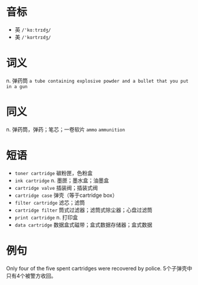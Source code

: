 # 音标

- 英 `/'kɑːtrɪdʒ/`
- 美 `/'kɑrtrɪdʒ/`

# 词义

n. 弹药筒
`a tube containing explosive powder and a bullet that you put in a gun`

# 同义

n. 弹药筒，弹药；笔芯；一卷软片
`ammo` `ammunition`

# 短语

- `toner cartridge` 碳粉匣，色粉盒
- `ink cartridge` n. 墨匣；墨水盒；油墨盒
- `cartridge valve` 插装阀；插装式阀
- `cartridge case` 弹壳（等于cartridge box）
- `filter cartridge` 滤芯；滤筒
- `cartridge filter` 筒式过滤器；滤筒式除尘器；心盘过滤筒
- `print cartridge` n. 打印盒
- `data cartridge` 数据盒式磁带；盒式数据存储器；盒式数据

# 例句

Only four of the five spent cartridges were recovered by police.
5个子弹壳中只有4个被警方收回。



